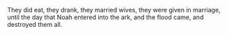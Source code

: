 They did eat, they drank, they married wives, they were given in marriage, until the day that Noah entered into the ark, and the flood came, and destroyed them all.
